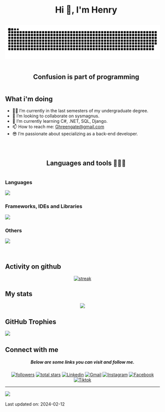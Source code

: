<div id="user-content-toc">
  <ul align="center">
    <summary><h1 style="display: inline-block">Hi 👋, I'm Henry</h1></summary>
  </ul>
</div>
<!--- snake -->
<div align="center">
  <img  src="https://github.com/1999AZZAR/1999AZZAR/blob/main/resources/img/grid-snake.svg"
       alt="snake" /></a>
</div>
<div id="user-content-toc">
  <ul align="center">
    <summary><h2 style="display: inline-block">Confusion is part of programming</h2></summary>
  </ul>
</div>

## What i'm doing
<!--Intro start-->
- 👨‍🎓 I’m currently in the last semesters of my undergraduate degree.
- 👯 I’m looking to collaborate on sysmagnus.
- 🌱 I’m currently learning C#, .NET, SQL, Django.
- 📫 How to reach me: Ghreengate@gmail.com
- ​😎 I’m passionate about specializing as a back-end developer.
<!--Intro end-->

<br/>
  <div id="user-content-toc">
    <ul align="center">
      <summary><h2 style="display: inline-block">Languages and tools 👨🏻‍💻</h2></summary>
    </ul>
  </div>
  <h3>Languages</h3>
    <p align="left">
      <a href="https://github.com/Lionnos">
        <img src="https://skillicons.dev/icons?i=cs,cpp,java,py,php,ts,javascript,html,css&perline=14" />
      </a>
    </p>
  <h3>Frameworks, IDEs and Libraries</h3>
      <p align="left">
        <a href="https://github.com/Lionnos">
          <img src="https://skillicons.dev/icons?i=dotnet,laravel,django,visualstudio,react,idea,androidstudio&perline=14" />
        </a>
      </p>
  <h3>Others</h3>
      <p align="left">
        <a href="https://github.com/Lionnos">
          <img src="https://skillicons.dev/icons?i=vscode,mysql,sqlite,git,nodejs,postman,bootstrap,figma,arduino,linux&perline=14" />
        </a>
      </p>
<br>

## Activity on github
<p align="center">
  <a href="https://github.com/Lionnos">      
    <img title="stats" alt="streak" src="https://github-readme-streak-stats.herokuapp.com/?user=Lionnos&theme=dark&hide_border=true&stroke=f53b3b"/>
  </a> 
</p>

## My stats
<p align="center">
  <a href="https://github.com/Lionnos"> 
    <img height="200px" src="https://github-readme-stats.vercel.app/api?username=Lionnos&hide_border=true&show_icons=true&count_private=true&theme=gruvbox&bg_color=151515">
  </a> 
</p>

 
## GitHub Trophies
![](https://github-profile-trophy.vercel.app/?username=Lionnos&theme=dark_dimmed&no-frame=false&no-bg=false&margin-w=4)

## Connect with me
<h5 align="center">Below are some links you can visit and follow me.</h5>

<p align="center">
   <a href="https://github.com/Lionnos">
     <img alt="followers" title="Follow me on Github" src="https://img.shields.io/github/followers/Lionnos?color=236ad3&style=for-the-badge&logo=github&label=Follow"/></a>
  <a href="https://github.com/Lionnos?tab=repositories&sort=stargazers">
    <img alt="total stars" title="Total stars on GitHub" src="https://custom-icon-badges.demolab.com/github/stars/Lionnos?color=B8B92B&style=for-the-badge&labelColor=959532&logo=star"/></a>
  <a href="https://linkedin.com/in/lionos" target="blank">
    <img src="https://img.shields.io/badge/LinkedIn-0077B5?style=for-the-badge&logo=linkedin&logoColor=white" alt="Linkedin"/></a>
  <a href = "mailto:Greengate@gmail.com" target="blank">
    <img src="https://img.shields.io/badge/Gmail-D14836?style=for-the-badge&logo=gmail&logoColor=white" alt="Gmail"  /></a>
  <a href="https://www.instagram.com/lionooos/">
    <img src="https://img.shields.io/badge/instagram-E4405F?style=for-the-badge&logo=instagram&logoColor=white" alt="Instagram"/></a>
  <a href="https://fb.com/Lionnosh" target="blank">
    <img src="https://img.shields.io/badge/Facebook-1877F2?style=for-the-badge&logo=facebook&logoColor=white" alt="Facebook"  /></a>
  <a href="https://www.tiktok.com/@lionnos" target="blank">
    <img src="https://img.shields.io/badge/TikTok-000000?style=for-the-badge&logo=tiktok&logoColor=white" alt="Tiktok" /></a>
 </p>

---

<a href="https://github.com/Lionnos">
  <img src="https://visitcount.itsvg.in/api?id=Lionnos&label=Lionnos&pretty=false" />
</a>

Last updated on: 2024-02-12
